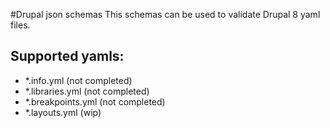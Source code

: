 #Drupal json schemas
This schemas can be used to validate Drupal 8 yaml files.

## Supported yamls:
* *.info.yml (not completed)
* *.libraries.yml (not completed) 
* *.breakpoints.yml (not completed)
* *.layouts.yml (wip)
